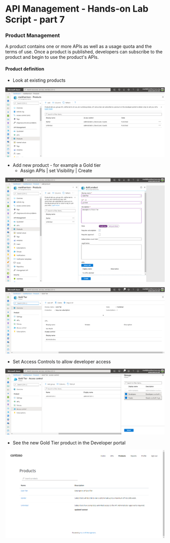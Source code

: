 # API Management - Hands-on Lab Script - part 7

### Product Management

A product contains one or more APIs as well as a usage quota and the terms of use. Once a product is published, developers can subscribe to the product and begin to use the product's APIs.

#### Product definition

- Look at existing products

![](../Images/APIMProducts.png)

- Add new product - for example a Gold tier
  - Assign APIs | set Visibility | Create

![](../Images/APIMAddProduct.png)

![](../Images/APIMAddProduct2.png)

- Set Access Controls to allow developer access

![](../Images/APIMAddProductsAccess.png)

- See the new Gold Tier product in the Developer portal

![](../Images/APIMAddProductsDevPortal.png)